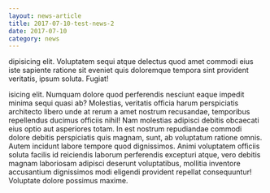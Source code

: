 ```yaml
---
layout: news-article
title: 2017-07-10-test-news-2
date: 2017-07-10
category: news
---
```


dipisicing elit. Voluptatem sequi atque delectus quod amet commodi eius iste sapiente ratione sit eveniet quis doloremque tempora sint provident veritatis, ipsum soluta. Fugiat!

isicing elit. Numquam dolore quod perferendis nesciunt eaque impedit minima sequi quasi ab? Molestias, veritatis officia harum perspiciatis architecto libero unde at rerum a amet nostrum recusandae, temporibus repellendus ducimus officiis nihil! Nam molestias adipisci debitis obcaecati eius optio aut asperiores totam. In est nostrum repudiandae commodi dolore debitis perspiciatis quis magnam, sunt, ab voluptatum ratione omnis. Autem incidunt labore tempore quod dignissimos. Animi voluptatem officiis soluta facilis id reiciendis laborum perferendis excepturi atque, vero debitis magnam laboriosam adipisci deserunt voluptatibus, mollitia inventore accusantium dignissimos modi eligendi provident repellat consequuntur! Voluptate dolore possimus maxime.